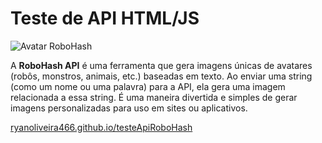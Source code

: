 # Teste de API HTML/JS

<img src="https://robohash.org/robot.png?size=200x200" alt="Avatar RoboHash"/>

A **RoboHash API** é uma ferramenta que gera imagens únicas de avatares (robôs, monstros, animais, etc.) baseadas em texto. Ao enviar uma string (como um nome ou uma palavra) para a API, ela gera uma imagem relacionada a essa string. É uma maneira divertida e simples de gerar imagens personalizadas para uso em sites ou aplicativos.

[ryanoliveira466.github.io/testeApiRoboHash](https://ryanoliveira466.github.io/testeApiRoboHash/)
